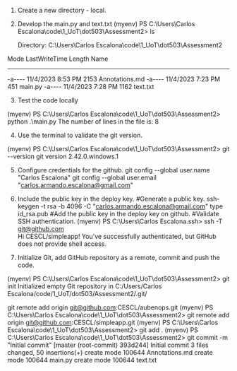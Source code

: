 1. Create a new directory - local.
2. Develop the main.py and text.txt 
(myenv) PS C:\Users\Carlos Escalona\code\1_UoT\dot503\Assessment2> ls 


    Directory: C:\Users\Carlos Escalona\code\1_UoT\dot503\Assessment2


Mode                 LastWriteTime         Length Name
----                 -------------         ------ ----
-a----         11/4/2023   8:53 PM           2153 Annotations.md
-a----         11/4/2023   7:23 PM            451 main.py
-a----         11/4/2023   7:28 PM           1162 text.txt

3. Test the code locally 

(myenv) PS C:\Users\Carlos Escalona\code\1_UoT\dot503\Assessment2> python .\main.py 
The number of lines in the file is: 8

4. Use the terminal to validate the git version. 

(myenv) PS C:\Users\Carlos Escalona\code\1_UoT\dot503\Assessment2> git --version
git version 2.42.0.windows.1

5. Configure credentials for the github.
git config --global user.name "Carlos Escalona"
git config --global user.email "carlos.armando.escalona@gmail.com"

6. Include the public key in the deploy key.
#Generate a public key.
ssh-keygen -t rsa -b 4096 -C "carlos.armando.escalona@gmail.com"
type id_rsa.pub
#Add the public key in the deploy key on github.
#Validate SSH authentication. 
(myenv) PS C:\Users\Carlos Escalona\.ssh> ssh -T git@github.com              
Hi CESCL/simpleapp! You've successfully authenticated, but GitHub does not provide shell access.

7. Initialize Git, add GitHub repository as a remote, commit and push the code. 

(myenv) PS C:\Users\Carlos Escalona\code\1_UoT\dot503\Assessment2> git init
Initialized empty Git repository in C:/Users/Carlos Escalona/code/1_UoT/dot503/Assessment2/.git/

git remote add origin git@github.com:CESCL/aubenops.git
(myenv) PS C:\Users\Carlos Escalona\code\1_UoT\dot503\Assessment2> git remote add origin git@github.com:CESCL/simpleapp.git
(myenv) PS C:\Users\Carlos Escalona\code\1_UoT\dot503\Assessment2> git add .
(myenv) PS C:\Users\Carlos Escalona\code\1_UoT\dot503\Assessment2> git commit -m "Initial commit"
[master (root-commit) 393d244] Initial commit
 3 files changed, 50 insertions(+)
 create mode 100644 Annotations.md
 create mode 100644 main.py
 create mode 100644 text.txt